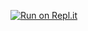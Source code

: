 [![Run on Repl.it](https://repl.it/badge/github/CukzYT/fake-self-bot)](https://repl.it/github/CukzYT/fake-self-bot)
